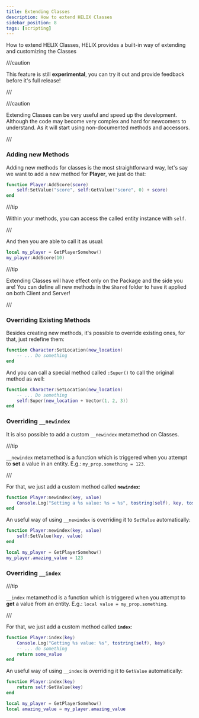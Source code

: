 ```yaml
---
title: Extending Classes
description: How to extend HELIX Classes
sidebar_position: 8
tags: [scripting]
---
```



How to extend HELIX Classes, HELIX provides a built-in way of extending and customizing the Classes

///caution

This feature is still **experimental**, you can try it out and provide feedback before it's full release!

///

///caution

Extending Classes can be very useful and speed up the development. Although the code may become very complex and hard for newcomers to understand. As it will start using non-documented methods and accessors.

///


### Adding new Methods

Adding new methods for classes is the most straightforward way, let's say we want to add a new method for **Player**, we just do that:

```lua
function Player:AddScore(score)
	self:SetValue("score", self:GetValue("score", 0) + score)
end
```

///tip

Within your methods, you can access the called entity instance with `self`.

///

And then you are able to call it as usual:

```lua
local my_player = GetPlayerSomehow()
my_player:AddScore(10)
```

///tip

Extending Classes will have effect only on the Package and the side you are! You can define all new methods in the `Shared` folder to have it applied on both Client and Server!

///


### Overriding Existing Methods

Besides creating new methods, it's possible to override existing ones, for that, just redefine them:

```lua
function Character:SetLocation(new_location)
	-- ... Do something
end
```

And you can call a special method called `:Super()` to call the original method as well:

```lua
function Character:SetLocation(new_location)
	-- ... Do something
    self:Super(new_location + Vector(1, 2, 3))
end
```


### Overriding `__newindex`

It is also possible to add a custom `__newindex` metamethod on Classes.

///tip

`__newindex` metamethod is a function which is triggered when you attempt to **set** a value in an entity. E.g.: `my_prop.something = 123`.

///

For that, we just add a custom method called **`newindex`**:

```lua
function Player:newindex(key, value)
	Console.Log("Setting a %s value: %s = %s", tostring(self), key, tostring(value))
end
```

An useful way of using `__newindex` is overriding it to `SetValue` automatically:

```lua
function Player:newindex(key, value)
    self:SetValue(key, value)
end

local my_player = GetPlayerSomehow()
my_player.amazing_value = 123
```


### Overriding `__index`

///tip

`__index` metamethod is a function which is triggered when you attempt to **get** a value from an entity. E.g.: `local value = my_prop.something`.

///

For that, we just add a custom method called **`index`**:

```lua
function Player:index(key)
	Console.Log("Getting %s value: %s", tostring(self), key)
    -- ... do something
    return some_value
end
```

An useful way of using `__index` is overriding it to `GetValue` automatically:

```lua
function Player:index(key)
    return self:GetValue(key)
end

local my_player = GetPlayerSomehow()
local amazing_value = my_player.amazing_value
```
